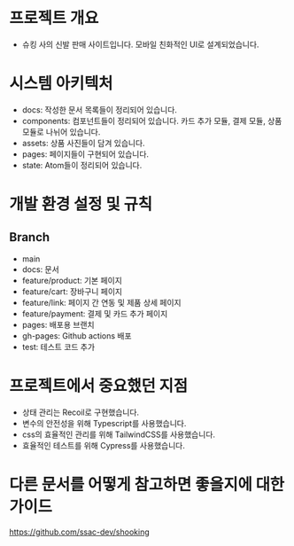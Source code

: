 # 프로젝트 개요
- 슈킹 사의 신발 판매 사이트입니다. 모바일 친화적인 UI로 설계되었습니다. 

# 시스템 아키텍처
- docs: 작성한 문서 목록들이 정리되어 있습니다.
- components: 컴포넌트들이 정리되어 있습니다. 카드 추가 모듈, 결제 모듈, 상품 모듈로 나뉘어 있습니다.
- assets: 상품 사진들이 담겨 있습니다.
- pages: 페이지들이 구현되어 있습니다.
- state: Atom들이 정리되어 있습니다.

# 개발 환경 설정 및 규칙
## Branch
- main
- docs: 문서
- feature/product: 기본 페이지
- feature/cart: 장바구니 페이지
- feature/link: 페이지 간 연동 및 제품 상세 페이지
- feature/payment: 결제 및 카드 추가 페이지
- pages: 배포용 브랜치
- gh-pages: Github actions 배포
- test: 테스트 코드 추가

# 프로젝트에서 중요했던 지점
- 상태 관리는 Recoil로 구현했습니다.
- 변수의 안전성을 위해 Typescript를 사용했습니다.
- css의 효율적인 관리를 위해 TailwindCSS를 사용했습니다.
- 효율적인 테스트를 위해 Cypress를 사용했습니다.

# 다른 문서를 어떻게 참고하면 좋을지에 대한 가이드
https://github.com/ssac-dev/shooking